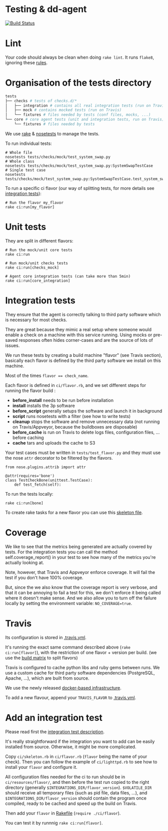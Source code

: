 Testing & dd-agent
==================

[![Build Status](https://travis-ci.org/serverdensity/sd-agent.svg?branch=master)](https://travis-ci.org/serverdensity/sd-agent)

# Lint

Your code should always be clean when doing `rake lint`. It runs `flake8`, ignoring these [rules](../tox.ini).

# Organisation of the tests directory

```bash
tests
├── checks # tests of checks.d/*
│   ├── integration # contains all real integration tests (run on Travis)
│   ├── mock # contains mocked tests (run on Travis)
│   └── fixtures # files needed by tests (conf files, mocks, ...)
└── core # core agent tests (unit and integration tests, run on Travis)
    └── fixtures # files needed by tests
```

We use [rake](http://docs.seattlerb.org/rake/) & [nosetests](https://nose.readthedocs.org/en/latest/) to manage the tests.

To run individual tests:
```
# Whole file
nosetests tests/checks/mock/test_system_swap.py
# Whole class
nosetests tests/checks/mock/test_system_swap.py:SystemSwapTestCase
# Single test case
nosetests tests/checks/mock/test_system_swap.py:SystemSwapTestCase.test_system_swap
```

To run a specific ci flavor (our way of splitting tests, for more details see [integration tests](#integration-tests)):
```
# Run the flavor my_flavor
rake ci:run[my_flavor]
```

# Unit tests

They are split in different flavors:
```
# Run the mock/unit core tests
rake ci:run

# Run mock/unit checks tests
rake ci:run[checks_mock]

# Agent core integration tests (can take more than 5min)
rake ci:run[core_integration]
```


# Integration tests

They ensure that the agent is correctly talking to third party software which is necessary for most checks.

They are great because they mimic a real setup where someone would enable a check on a machine with this service running. Using mocks or pre-saved responses often hides corner-cases and are the source of lots of issues.

We run these tests by creating a build machine "flavor" (see Travis section), basically each flavor is defined by the third party software we install on this machine.

Most of the times `flavor == check_name`.

Each flavor is defined in `ci/flavor.rb`, and we set different steps for running the flavor build :

* **before_install** needs to be run before installation
* **install** installs the 3p software
* **before_script** generally setups the software and launch it in background
* **script** runs nosetests with a filter (see how to write tests)
* **cleanup** stops the software and remove unnecessary data (not running on Travis/Appveyor, because the buildboxes are disposable)
* **before_cache** is run on Travis to delete logs files, configuration files, ... before caching
* **cache** tars and uploads the cache to S3

Your test cases must be written in `tests/test_flavor.py` and they must use the nose `attr` decorator to be filtered by the flavors.

```
from nose.plugins.attrib import attr

@attr(requires='bone')
class TestCheckBone(unittest.TestCase):
    def test_fetch(self):
```

To run the tests locally:
```
rake ci:run[bone]
```

To create rake tasks for a new flavor you can use this [skeleton file](../ci/skeleton.rb).

# Coverage

We like to see that the metrics being generated are actually covered by tests. For the integration tests you can call the method self.coverage_report() in your test to see how many of the metrics you're actually looking at.

Note, however, that Travis and Appveyor enforce coverage. It will fail the test if you don't have 100% coverage.

But, since the we also know that the coverage report is very verbose, and that it can be annoying to fail a test for this, we don't enforce it being called where it doesn't make sense. And we also allow you to turn off the failure locally by setting the environment variable: `NO_COVERAGE=true`.


# Travis

Its configuration is stored in [.travis.yml](../.travis.yml).

It's running the exact same command described above (`rake ci:run[flavor]`), with the restriction of one flavor + version per build. (we use the [build matrix](http://docs.travis-ci.com/user/customizing-the-build/#Build-Matrix) to split flavors)

Travis is configured to cache python libs and ruby gems between runs. We use a custom cache for third party software dependencies (PostgreSQL, Apache, ...), which are built from source.

We use the newly released [docker-based infrastructure](http://blog.travis-ci.com/2014-12-17-faster-builds-with-container-based-infrastructure/).

To add a new flavour, append your `TRAVIS_FLAVOR` to [.travis.yml](../.travis.yml).


# Add an integration test

Please read first the [integration test description](#integration-tests).

It's really straightforward if the integration you want to add can be easily installed from source. Otherwise, it might be more complicated.

Copy `ci/skeleton.rb` in `ci/flavor.rb` (`flavor` being the name of your check). Then you can follow the example of `ci/lighttpd.rb` to see how to install your `flavor` and configure it.

All configuration files needed for the ci to run should be in `ci/resources/flavor/`, and then before the test run copied to the right directory (generally `$INTEGRATIONS_DIR/flavor_version`). `$VOLATILE_DIR` should receive all temporary files (such as pid file, data files, ...), and `$INTEGRATIONS_DIR/flavor_version` should contain the program once compiled, ready to be cached and speed up the build on Travis.

Then add your `flavor` in [Rakefile](../Rakefile) (`require ./ci/flavor`).

You can test it by runnnig `rake ci:run[flavor]`.
